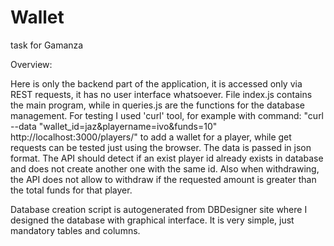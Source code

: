 # Wallet
task for Gamanza

Overview:

Here is only the backend part of the application, it is accessed only via REST requests, it has no user interface whatsoever. File index.js contains the main program, while in queries.js are the functions for the database management. For testing I used 'curl' tool, for example with command: 
"curl --data "wallet_id=jaz&playername=ivo&funds=10" http://localhost:3000/players/" 
to add a wallet for a player, while get requests can be tested just using the browser. The data is passed in json format. The API should detect if an exist player id already exists in database and does not create another one with the same id. Also when withdrawing, the API does not allow to withdraw if the requested amount is greater than the total funds for that player.

Database creation script is autogenerated from DBDesigner site where I designed the database with graphical interface. It is very simple, just mandatory tables and columns.
